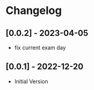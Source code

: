  
# Changelog

## [0.0.2] - 2023-04-05

- fix current exam day


## [0.0.1] - 2022-12-20

- Initial Version
